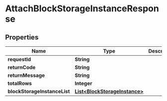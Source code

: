 
# AttachBlockStorageInstanceResponse

## Properties
Name | Type | Description | Notes
------------ | ------------- | ------------- | -------------
**requestId** | **String** |  |  [optional]
**returnCode** | **String** |  |  [optional]
**returnMessage** | **String** |  |  [optional]
**totalRows** | **Integer** |  |  [optional]
**blockStorageInstanceList** | [**List&lt;BlockStorageInstance&gt;**](BlockStorageInstance.md) |  |  [optional]



